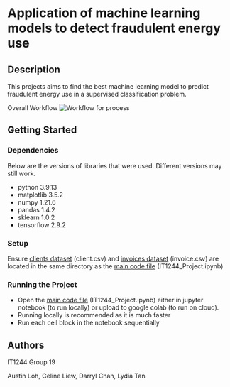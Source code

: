 # Application of machine learning models to detect fraudulent energy use

## Description
This projects aims to find the best machine learning model to predict fraudulent energy use in a supervised classification problem.

Overall Workflow
![Workflow for process](https://github.com/austinloh/NUS/blob/main/IT1244_Project/Workflow.png)

## Getting Started

### Dependencies
Below are the versions of libraries that were used. Different versions may still work.
* python          3.9.13
* matplotlib      3.5.2
* numpy           1.21.6
* pandas          1.4.2
* sklearn         1.0.2
* tensorflow      2.9.2

### Setup
Ensure [clients dataset](https://github.com/austinloh/NUS/blob/main/IT1244_Project/client.csv) (client.csv) and [invoices dataset](https://github.com/austinloh/NUS/blob/main/IT1244/Project/invoice.csv) (invoice.csv) are located in the same directory as the [main code file](https://github.com/austinloh/NUS/blob/main/IT1244_Project/IT1244_Project.ipynb) (IT1244_Project.ipynb)

### Running the Project
* Open the [main code file](https://github.com/austinloh/NUS/blob/main/IT1244_Project/IT1244_Project.ipynb) (IT1244_Project.ipynb) either in jupyter notebook (to run locally) or upload to google colab (to run on cloud). 
* Running locally is recommended as it is much faster
* Run each cell block in the notebook sequentially 

## Authors
IT1244 Group 19 

Austin Loh, Celine Liew, Darryl Chan, Lydia Tan
